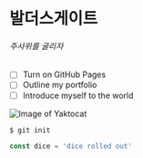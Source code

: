 # 발더스게이트
###### 주사위를 굴리자

- [ ] Turn on GitHub Pages
- [ ] Outline my portfolio
- [ ] Introduce myself to the world

![Image of Yaktocat](https://octodex.github.com/images/yaktocat.png)

```
$ git init
```

```ts
const dice = 'dice rolled out'
```
